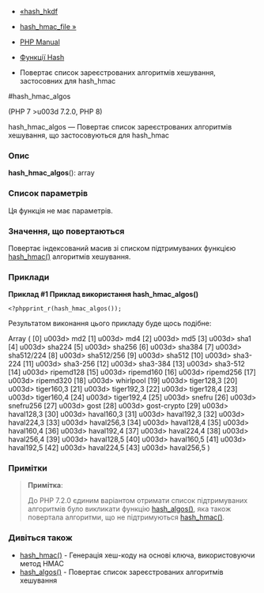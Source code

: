 - [«hash_hkdf](function.hash-hkdf.md)
- [hash_hmac_file »](function.hash-hmac-file.md)

- [PHP Manual](index.md)
- [Функції Hash](ref.hash.md)
- Повертає список зареєстрованих алгоритмів хешування,
застосовних для hash_hmac

#hash_hmac_algos

(PHP 7 \>u003d 7.2.0, PHP 8)

hash_hmac_algos — Повертає список зареєстрованих алгоритмів
хешування, що застосовуються для hash_hmac

### Опис

**hash_hmac_algos**(): array

### Список параметрів

Ця функція не має параметрів.

### Значення, що повертаються

Повертає індексований масив зі списком підтримуваних функцією
[hash_hmac()](function.hash-hmac.md) алгоритмів хешування.

### Приклади

**Приклад #1 Приклад використання **hash_hmac_algos()****

`<?phpprint_r(hash_hmac_algos()); `

Результатом виконання цього прикладу буде щось подібне:

Array
(
[0] u003d> md2
[1] u003d> md4
[2] u003d> md5
[3] u003d> sha1
[4] u003d> sha224
[5] u003d> sha256
[6] u003d> sha384
[7] u003d> sha512/224
[8] u003d> sha512/256
[9] u003d> sha512
[10] u003d> sha3-224
[11] u003d> sha3-256
[12] u003d> sha3-384
[13] u003d> sha3-512
[14] u003d> ripemd128
[15] u003d> ripemd160
[16] u003d> ripemd256
[17] u003d> ripemd320
[18] u003d> whirlpool
[19] u003d> tiger128,3
[20] u003d> tiger160,3
[21] u003d> tiger192,3
[22] u003d> tiger128,4
[23] u003d> tiger160,4
[24] u003d> tiger192,4
[25] u003d> snefru
[26] u003d> snefru256
[27] u003d> gost
[28] u003d> gost-crypto
[29] u003d> haval128,3
[30] u003d> haval160,3
[31] u003d> haval192,3
[32] u003d> haval224,3
[33] u003d> haval256,3
[34] u003d> haval128,4
[35] u003d> haval160,4
[36] u003d> haval192,4
[37] u003d> haval224,4
[38] u003d> haval256,4
[39] u003d> haval128,5
[40] u003d> haval160,5
[41] u003d> haval192,5
[42] u003d> haval224,5
[43] u003d> haval256,5
)

### Примітки

> **Примітка**:
>
> До PHP 7.2.0 єдиним варіантом отримати список підтримуваних
> алгоритмів було викликати функцію
> [hash_algos()](function.hash-algos.md), яка також повертала
> алгоритми, що не підтримуються [hash_hmac()](function.hash-hmac.md).

### Дивіться також

- [hash_hmac()](function.hash-hmac.md) - Генерація хеш-коду на
основі ключа, використовуючи метод HMAC
- [hash_algos()](function.hash-algos.md) - Повертає список
зареєстрованих алгоритмів хешування
